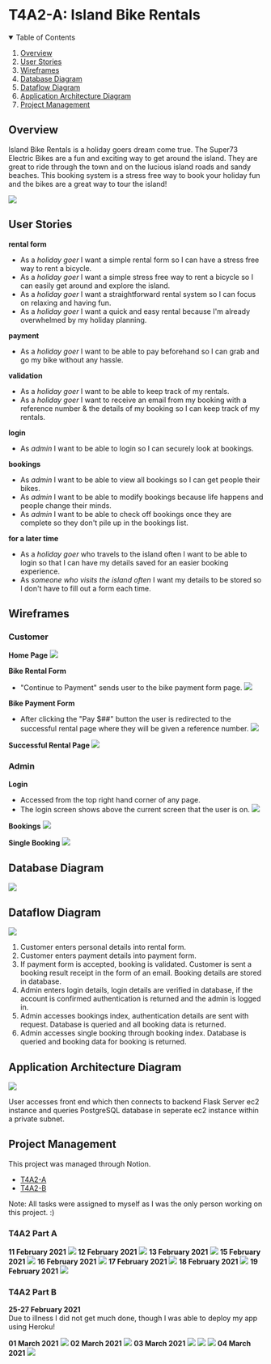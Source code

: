 # T4A2-A: Island Bike Rentals
<!-- TABLE OF CONTENTS -->
<details open="open">
  <summary>Table of Contents</summary>
  <ol>
    <li>
      <a href="#overview">Overview</a>
      <!-- <ul>
        <li><a href="#built-with">Built With</a></li>
      </ul> -->
    </li>
    <!-- <li>
      <a href="#getting-started">Getting Started</a>
      <ul>
        <li><a href="#prerequisites">Prerequisites</a></li>
        <li><a href="#installation">Installation</a></li>
      </ul>
    </li>
    <li><a href="#usage">Usage</a></li> -->
    <li><a href="#user-stories">User Stories</a></li>
    <li><a href="#wireframes">Wireframes</a></li>
    <li><a href="#dataflow-diagram">Database Diagram</a></li>
    <li><a href="#dataflow-diagram">Dataflow Diagram</a></li>
    <li><a href="#application-architecture-diagram">Application Architecture Diagram</a></li>
    <li><a href="#project-management">Project Management</a></li>
  </ol>
</details>

## Overview

Island Bike Rentals is a holiday goers dream come true. The Super73 Electric Bikes are a fun and exciting way to get around the island. They are great to ride through the town and on the lucious island roads and sandy beaches. This booking system is a stress free way to book your holiday fun and the bikes are a great way to tour the island!

![](docs/images/super73.png)

<!-- about the project -->
<!-- ### Built With -->
<!-- list any major frameworks that you built your project using (bootstrap...) -->

<!-- ## Getting Started -->
<!-- instructions on setting up your project locally -->
<!-- ### Prerequisites -->
<!-- list things you need to use the software and how to install them -->
<!-- ### Installation -->
<!-- clone repo... -->

<!-- ## Usage -->
<!-- useful examples of how a project can be used. Additional screenshots, code examples and demos -->

## User Stories
<!-- organize by feature -->
**rental form**
- As a _holiday goer_ I want a simple rental form so I can have a stress free way to rent a bicycle.
- As a _holiday goer_ I want a simple stress free way to rent a bicycle so I can easily get around and explore the island.
- As a _holiday goer_ I want a straightforward rental system so I can focus on relaxing and having fun.
- As a _holiday goer_ I want a quick and easy rental because I'm already overwhelmed by my holiday planning.

**payment**
- As a _holiday goer_ I want to be able to pay beforehand so I can grab and go my bike without any hassle.

**validation**
- As a _holiday goer_ I want to be able to keep track of my rentals.
- As a _holiday goer_ I want to receive an email from my booking with a reference number & the details of my booking so I can keep track of my rentals.

**login**
- As _admin_ I want to be able to login so I can securely look at bookings.

**bookings**
- As _admin_ I want to be able to view all bookings so I can get people their bikes.
- As _admin_ I want to be able to modify bookings because life happens and people change their minds.
- As _admin_ I want to be able to check off bookings once they are complete so they don't pile up in the bookings list.

**for a later time**
- As a _holiday goer_ who travels to the island often I want to be able to login so that I can have my details saved for an easier booking experience.
- As _someone who visits the island often_ I want my details to be stored so I don't have to fill out a form each time.

## Wireframes
### Customer 
**Home Page**
![](./docs/wireframes/home.png)

**Bike Rental Form**
- "Continue to Payment" sends user to the bike payment form page.
![](./docs/wireframes/rent.png)

**Bike Payment Form**
- After clicking the "Pay $##" button the user is redirected to the successful rental page where they will be given a reference number.
![](./docs/wireframes/payment.png)

**Successful Rental Page**
![](./docs/wireframes/rent_success.png)

### Admin
**Login**
- Accessed from the top right hand corner of any page. 
- The login screen shows above the current screen that the user is on.
![](./docs/wireframes/login.png)

**Bookings**
![](./docs/wireframes/bookings.png)

**Single Booking**
![](./docs/wireframes/single_booking.png)

## Database Diagram
![](./docs/diagrams/database.png)

## Dataflow Diagram
![](./docs/diagrams/dataflow.png)

1. Customer enters personal details into rental form. 
2. Customer enters payment details into payment form.
3. If payment form is accepted, booking is validated. Customer is sent a booking result receipt in the form of an email. Booking details are stored in database.
4. Admin enters login details, login details are verified in database, if the account is confirmed authentication is returned and the admin is logged in.
5. Admin accesses bookings index, authentication details are sent with request. Database is queried and all booking data is returned.
6. Admin accesses single booking through booking index. Database is queried and booking data for booking is returned.


## Application Architecture Diagram
![](./docs/diagrams/aad.png)

User accesses front end which then connects to backend Flask Server ec2 instance and queries PostgreSQL database in seperate ec2 instance within a private subnet.
<!-- ???docker??? -->

## Project Management

This project was managed through Notion.
- [T4A2-A](https://www.notion.so/3872ca07418b41469210b23a26106869?v=6bbc9fcef49a419c8dc72182744d628b)
- [T4A2-B](https://www.notion.so/2e265d85058c4f4294840492f8e12cd4?v=8a146125c84a4eadbd150c974caad7af)

Note: All tasks were assigned to myself as I was the only person working on this project. :)
### T4A2 Part A
**11 February 2021**
![](./docs/notion/2021-02-11.png)
**12 February 2021**
![](./docs/notion/2021-02-12.png)
**13 February 2021**
![](./docs/notion/2021-02-13.png)
**15 February 2021**
![](./docs/notion/2021-02-15.png)
**16 February 2021**
![](./docs/notion/2021-02-16.png)
**17 February 2021**
![](./docs/notion/2021-02-17.png)
**18 February 2021**
![](./docs/notion/2021-02-18.png)
**19 February 2021**
![](./docs/notion/2021-02-19.png)

### T4A2 Part B
**25-27 February 2021**  
Due to illness I did not get much done, though I was able to deploy my app using Heroku!  

**01 March 2021**
![](./docs/notion/2021-03-01.png)
**02 March 2021**
![](./docs/notion/2021-03-02.png)
**03 March 2021**
![](./docs/notion/2021-03-03.png)
![](./docs/notion/2021-03-03_status-start.png)
![](./docs/notion/2021-03-03_status-end.png)
**04 March 2021**
![](./docs/notion/2021-03-04.png)
